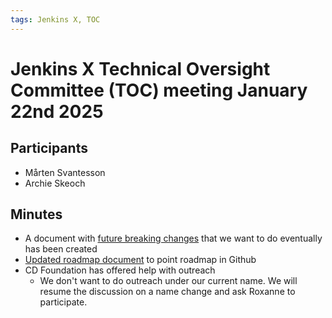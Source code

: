 ```yaml
---
tags: Jenkins X, TOC
---
```

# Jenkins X Technical Oversight Committee (TOC) meeting January 22nd 2025

## Participants

- Mårten Svantesson
- Archie Skeoch

## Minutes

- A document with [future breaking changes](../FUTURE_BREAKING_CHANGES.md) that we want to do eventually has been created
- [Updated roadmap document](https://jenkins-x.io/community/roadmap/) to point roadmap in Github
- CD Foundation has offered help with outreach
  - We don't want to do outreach under our current name. We will resume the discussion on a name
    change and ask Roxanne to participate.
